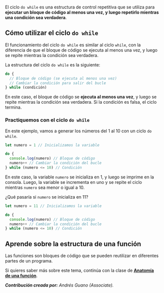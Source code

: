 El ciclo `do while` es una estructura de control repetitiva que se utiliza para **ejecutar un bloque de código al menos una vez, y luego repetirlo mientras una condición sea verdadera**.

## Cómo utilizar el ciclo `do while`

El funcionamiento del ciclo `do while` es similar al ciclo `while`, con la diferencia de que el bloque de código se ejecuta al menos una vez, y luego se repite mientras la condición sea verdadera.

La estructura del ciclo `do while` es la siguiente:

```js
do {
  // Bloque de código (se ejecuta al menos una vez)
  // Cambiar la condición para salir del bucle
} while (condición)
```

En este caso, el bloque de código se **ejecuta al menos una vez**, y luego se repite mientras la condición sea verdadera. Si la condición es falsa, el ciclo termina.

### Practiquemos con el ciclo `do while`

En este ejemplo, vamos a generar los números del 1 al 10 con un ciclo `do while`.

```js
let numero = 1 // Inicializamos la variable

do {
  console.log(numero) // Bloque de código
  numero++ // Cambiar la condición del bucle
} while (numero <= 10) // Condición
```

En este caso, la variable `numero` se inicializa en 1, y luego se imprime en la consola. Luego, la variable se incrementa en uno y se repite el ciclo mientras `numero` sea menor o igual a 10.

¿Qué pasaría si `numero` se inicializa en 11? 

```js
let numero = 11 // Inicializamos la variable

do {
  console.log(numero) // Bloque de código
  numero++ // Cambiar la condición del bucle
} while (numero <= 10) // Condición
```

## Aprende sobre la estructura de una función

Las funciones son bloques de código que se pueden reutilizar en diferentes partes de un programa. 

Si quieres saber más sobre este tema, continúa con la clase de **[Anatomía de una función](https://platzi.com/home/clases/10266-javascript/70368-anatomia-de-una-funcion/)**.

***Contribución creada por:** Andrés Guano (Associate).*
